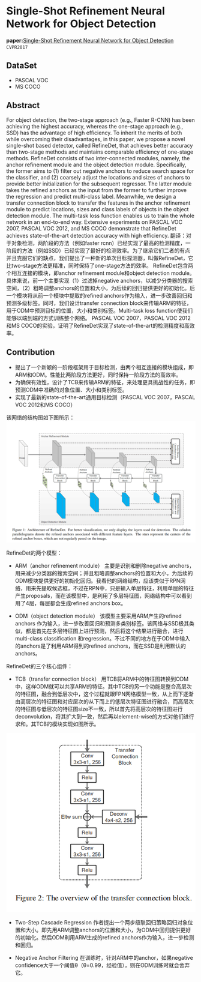 # Single-Shot Refinement Neural Network for Object Detection


**paper:**[Single-Shot Refinement Neural Network for Object Detection](https://arxiv.org/abs/1711.06897) `CVPR2017`

## DataSet
- PASCAL VOC
- MS COCO

## Abstract
For object detection, the two-stage approach (e.g., Faster R-CNN) has been achieving the highest accuracy, whereas the one-stage approach (e.g., SSD) has the advantage of high efficiency. To inherit the merits of both while overcoming their disadvantages, in this paper, we propose a novel single-shot based detector, called RefineDet, that achieves better accuracy than two-stage methods and maintains comparable efficiency of one-stage methods. RefineDet consists of two inter-connected modules, namely, the anchor refinement module and the object detection module. Specifically, the former aims to (1) filter out negative anchors to reduce search space for the classifier, and (2) coarsely adjust the locations and sizes of anchors to provide better initialization for the subsequent regressor. The latter module takes the refined anchors as the input from the former to further improve the regression and predict multi-class label. Meanwhile, we design a transfer connection block to transfer the features in the anchor refinement module to predict locations, sizes and class labels of objects in the object detection module. The multi-task loss function enables us to train the whole network in an end-to-end way. Extensive experiments on PASCAL VOC 2007, PASCAL VOC 2012, and MS COCO demonstrate that RefineDet achieves state-of-the-art detection accuracy with high efficiency.
翻译：对于对象检测，两阶段的方法（例如faster rcnn）已经实现了最高的检测精度，一阶段的方法（例如SSD）已经实现了最好的检测效率。为了继承它们二者的有点并且克服它们的缺点，我们提出了一种新的单次目标探测器，叫做RefineDet，它比two-stage方法更精准，同时保持了one-stage方法的效率。 RefineDet包含两个相互连接的模块，即anchor refinement module和object detection module。具体来说，前一个主要实现（1）过滤掉negative anchors，以减少分类器的搜索空间，（2）粗略调整anchors的位置和大小，为后续的回归提供更好的初始化。后一个模块将从前一个模块中提取的refined anchors作为输入，进一步改善回归和预测多级标签。同时，我们设计transfer connection block来传输ARM的特征，用于ODM中预测目标的位置，大小和类别标签。Multi-task loss function使我们能够以端到端的方式训练整个网络。 PASCAL VOC 2007，PASCAL VOC 2012和MS COCO的实验，证明了RefineDet实现了state-of-the-art的检测精度和高效率。

## Contribution
- 提出了一个新颖的一阶段框架用于目标检测，由两个相互连接的模块组成，即ARM和ODM。性能比两阶段方法更好，同时保持一阶段方法的高效率。
- 为确保有效性，设计了TCB来传输ARM的特征，来处理更具挑战性的任务，即预测ODM中准确的对象位置、大小和类别标签。
- 实现了最新的state-of-the-art通用目标检测（PASCAL VOC 2007，PASCAL VOC 2012和MS COCO）



该网络的结构图如下图所示：
![RefineDet](image/refineDet.png)



RefineDet的两个模型：
- ARM（anchor refinement module）
主要是识别和删除negative anchors，用来减少分类器的搜索空间；并且粗略调整anchors的位置和大小，为后续的ODM模块提供更好的初始化回归。我看他的网络结构，应该类似于RPN网络，用来先提取候选框，不过在RPN中，只是输入单层特征，利用单层的特征产生proposals，而在该模型中，是利用了多层特征图，网络结构中可以看到用了4层，每层都会生成refined anchors box。

- ODM（object detection module）
该模型主要采用ARM产生的refined anchors 作为输入，进一步改善回归和预测多类别标签。该网络与SSD极其类似，都是首先在多层特征图上进行预测，然后将这个结果进行融合，进行multi-class classification 和regression。不过不同的地方在于ODM中输入的anchors是了利用ARM得到的refined anchors，而在SSD是利用默认的anchors。



RefineDet的三个核心组件：
- TCB（transfer connection block）
用TCB将ARM中的特征图转换到ODM中，这样ODM就可以共享ARM的特征。其中TCB的另一个功能是整合高层次的特征图，融合到低层次中，这个过程就跟FPN网络模型一致，从上而下逐渐由高层次的特征图和对应层次的从下而上的低层次特征图进行融合，而高层次的特征图与低层次的特征图size不一致，所以首先将高层次的特征图进行deconvolution，将其扩大到一致，然后再以element-wise的方式对他们进行求和。其TCB的模块实现如图所示。

![TCB](image/tcb.png)

- Two-Step Cascade Regression
作者提出一个两步级联回归策略回归对象位置和大小。即先用ARM调整anchors的位置和大小，为ODM中回归提供更好的初始化。然后ODM利用ARM生成的refined anchors作为输入，进一步检测和回归。

- Negative Anchor Filtering
在训练时，针对ARM中的anchor，如果negative confidence大于一个阈值θ（θ=0.99，经验值），则在ODM训练时就会舍弃它。







